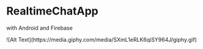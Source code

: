 # RealtimeChatApp
<p>with Android and Firebase</p>





<div>![Alt Text](https://media.giphy.com/media/SXmL1eRLK6qiSY964J/giphy.gif)</div>
